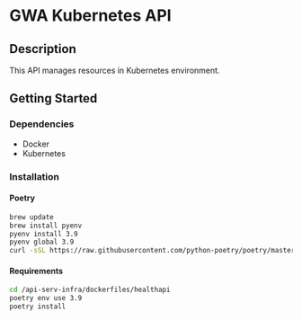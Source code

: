 # GWA Kubernetes API

## Description

This API manages resources in Kubernetes environment.

## Getting Started

### Dependencies

- Docker
- Kubernetes

### Installation

#### Poetry

```bash
brew update
brew install pyenv
pyenv install 3.9
pyenv global 3.9
curl -sSL https://raw.githubusercontent.com/python-poetry/poetry/master/get-poetry.py | python
```

#### Requirements

```bash
cd /api-serv-infra/dockerfiles/healthapi
poetry env use 3.9
poetry install
```

